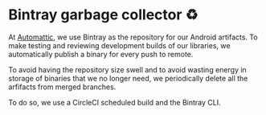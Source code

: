 # Bintray garbage collector ♻️

At [Automattic](https://automattic.com), we use Bintray as the repository for our Android artifacts.
To make testing and reviewing development builds of our libraries, we automatically publish a binary for every push to remote.

To avoid having the repository size swell and to avoid wasting energy in storage of binaries that we no longer need, we periodically delete all the arfifacts from merged branches.

To do so, we use a CircleCI scheduled build and the Bintray CLI.
